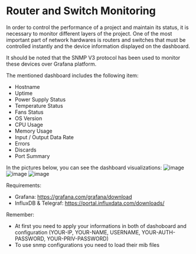 # Router and Switch Monitoring

In order to control the performance of a project and maintain its status, it is necessary to monitor different layers of the project. One of the most important part of network hardwares is routers and switches that must be controlled instantly and the device information displayed on the dashboard.

It should be noted that the SNMP V3 protocol has been used to monitor these devices over Grafana platform.

The mentioned dashboard includes the following item:
- Hostname
- Uptime
- Power Supply Status
- Temperature Status
- Fans Status
- OS Version
- CPU Usage
- Memory Usage
- Input / Output Data Rate
- Errors
- Discards
- Port Summary

In the pictures below, you can see the dashboard visualizations:
![image](https://user-images.githubusercontent.com/43276746/172161239-28cdf6ca-5508-4b25-a9cb-21c9361de346.png)
![image](https://user-images.githubusercontent.com/43276746/172160329-6c4bc997-12b6-460a-8366-090bfd68d355.png)
![image](https://user-images.githubusercontent.com/43276746/172161564-317c8e18-5c82-4aa5-b0b7-22b6a4c11801.png)

Requirements:
- Grafana: https://grafana.com/grafana/download
- InfluxDB & Telegraf: https://portal.influxdata.com/downloads/

Remember:
- At first you need to apply your informations in both of dashoboard and configuration (YOUR-IP, YOUR-NAME, USERNAME, YOUR-AUTH-PASSWORD, YOUR-PRIV-PASSWORD)
- To use snmp configurations you need to load their mib files

